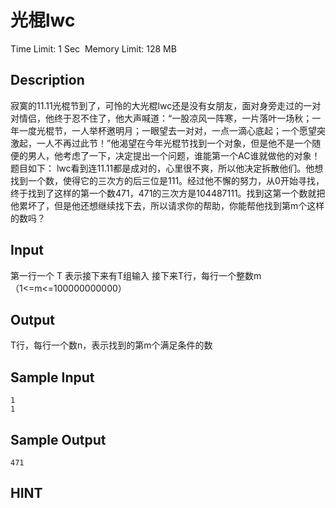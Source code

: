 # 光棍lwc
Time Limit: 1 Sec  Memory Limit: 128 MB


## Description
寂寞的11.11光棍节到了，可怜的大光棍lwc还是没有女朋友，面对身旁走过的一对对情侣，他终于忍不住了，他大声喊道：“一股凉风一阵寒，一片落叶一场秋；一年一度光棍节，一人举杯邀明月；一眼望去一对对，一点一滴心底起；一个愿望突激起，一人不再过此节！”他渴望在今年光棍节找到一个对象，但是他不是一个随便的男人，他考虑了一下，决定提出一个问题，谁能第一个AC谁就做他的对象！
题目如下：
	lwc看到连11.11都是成对的，心里很不爽，所以他决定拆散他们。他想找到一个数，使得它的三次方的后三位是111。经过他不懈的努力，从0开始寻找，终于找到了这样的第一个数471，471的三次方是104487111。找到这第一个数就把他累坏了，但是他还想继续找下去，所以请求你的帮助，你能帮他找到第m个这样的数吗？





## Input
第一行一个 T 表示接下来有T组输入
接下来T行，每行一个整数m（1<=m<=100000000000）




## Output
T行，每行一个数n，表示找到的第m个满足条件的数




## Sample Input
```
1
1

```
## Sample Output
```
471

```

## HINT

